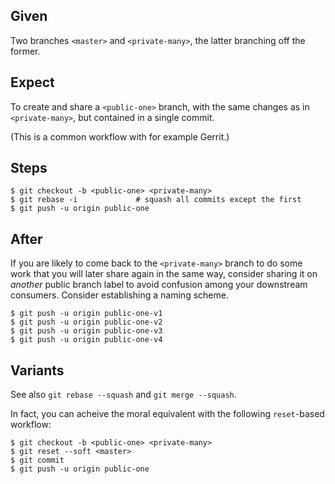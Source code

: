 ## Given

Two branches `<master>` and `<private-many>`, the latter branching off the
former.

## Expect

To create and share a `<public-one>` branch, with the same changes as in
`<private-many>`, but contained in a single commit.

(This is a common workflow with for example Gerrit.)

## Steps

    $ git checkout -b <public-one> <private-many>
    $ git rebase -i             # squash all commits except the first
    $ git push -u origin public-one

## After

If you are likely to come back to the `<private-many>` branch to do some work
that you will later share again in the same way, consider sharing it on
*another* public branch label to avoid confusion among your downstream
consumers. Consider establishing a naming scheme.

    $ git push -u origin public-one-v1
    $ git push -u origin public-one-v2
    $ git push -u origin public-one-v3
    $ git push -u origin public-one-v4

## Variants

See also `git rebase --squash` and `git merge --squash`.

In fact, you can acheive the moral equivalent with the following `reset`-based
workflow:

    $ git checkout -b <public-one> <private-many>
    $ git reset --soft <master>
    $ git commit
    $ git push -u origin public-one
